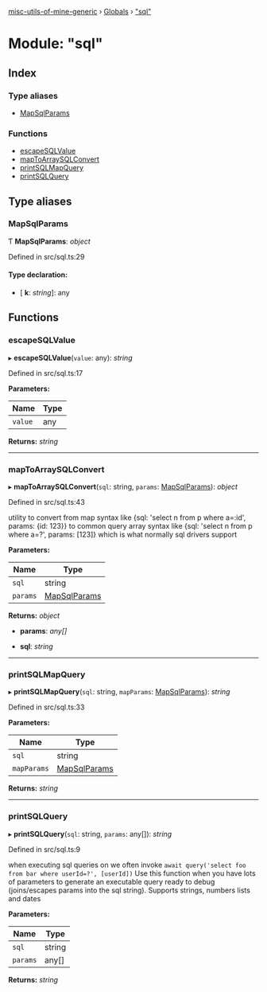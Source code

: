 [misc-utils-of-mine-generic](../README.md) › [Globals](../globals.md) › ["sql"](_sql_.md)

# Module: "sql"

## Index

### Type aliases

* [MapSqlParams](_sql_.md#mapsqlparams)

### Functions

* [escapeSQLValue](_sql_.md#escapesqlvalue)
* [mapToArraySQLConvert](_sql_.md#maptoarraysqlconvert)
* [printSQLMapQuery](_sql_.md#printsqlmapquery)
* [printSQLQuery](_sql_.md#printsqlquery)

## Type aliases

###  MapSqlParams

Ƭ **MapSqlParams**: *object*

Defined in src/sql.ts:29

#### Type declaration:

* \[ **k**: *string*\]: any

## Functions

###  escapeSQLValue

▸ **escapeSQLValue**(`value`: any): *string*

Defined in src/sql.ts:17

**Parameters:**

Name | Type |
------ | ------ |
`value` | any |

**Returns:** *string*

___

###  mapToArraySQLConvert

▸ **mapToArraySQLConvert**(`sql`: string, `params`: [MapSqlParams](_sql_.md#mapsqlparams)): *object*

Defined in src/sql.ts:43

utility to convert from map syntax like
{sql: 'select n from p where a=:id', params: {id: 123}}
to common query array syntax like
{sql: 'select n from p where a=?', params: [123]} which is what normally sql drivers support

**Parameters:**

Name | Type |
------ | ------ |
`sql` | string |
`params` | [MapSqlParams](_sql_.md#mapsqlparams) |

**Returns:** *object*

* **params**: *any[]*

* **sql**: *string*

___

###  printSQLMapQuery

▸ **printSQLMapQuery**(`sql`: string, `mapParams`: [MapSqlParams](_sql_.md#mapsqlparams)): *string*

Defined in src/sql.ts:33

**Parameters:**

Name | Type |
------ | ------ |
`sql` | string |
`mapParams` | [MapSqlParams](_sql_.md#mapsqlparams) |

**Returns:** *string*

___

###  printSQLQuery

▸ **printSQLQuery**(`sql`: string, `params`: any[]): *string*

Defined in src/sql.ts:9

when executing sql queries on we often invoke
`await query('select foo from bar where userId=?', [userId])`
Use this function when you have lots of parameters to generate an executable query ready to debug
(joins/escapes params into the sql string). Supports strings, numbers lists and dates

**Parameters:**

Name | Type |
------ | ------ |
`sql` | string |
`params` | any[] |

**Returns:** *string*
